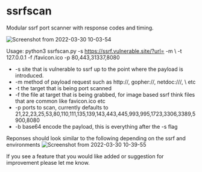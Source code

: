 # ssrfscan
Modular ssrf port scanner with response codes and timing.

![Screenshot from 2022-03-30 10-03-54](https://user-images.githubusercontent.com/36344197/160858502-a61b39b5-5ede-43b7-b59d-b749a9119e0b.png)

Usage: python3 ssrfscan.py -s https://ssrf.vulnerable.site/?url= -m \\ -t 127.0.0.1 -f /favicon.ico -p 80,443,31337,8080

- -s site that is vulnerable to ssrf up to the point where the payload is introduced.
- -m method of payload request such as http://, gopher://, netdoc:///, \\ etc
- -t the target that is being port scanned
- -f the file at target that is being grabbed, for image based ssrf think files that are common like favicon.ico etc
- -p ports to scan, currently defaults to 21,22,23,25,53,80,110,111,135,139,143,443,445,993,995,1723,3306,3389,5900,8080
- -b base64 encode the payload, this is everything after the -s flag

Reponses should look similar to the following depending on the ssrf and environments
![Screenshot from 2022-03-30 10-39-55](https://user-images.githubusercontent.com/36344197/160861995-7d84fb3b-4ef3-416f-bfa4-fe90d8ae01dd.png)

If you see a feature that you would like added or suggestion for improvement please let me know.

